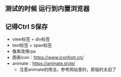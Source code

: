 ## 测试的时候 运行到内置浏览器
## 记得Ctrl S保存
* view标签 = div标签
* text标签 = span标签
* 像素改用rpx
* 图表icon：https://www.iconfont.cn/
* animate：https://animate.style/
	* 注意animate的用法，参考网站里的，原版的太旧了

